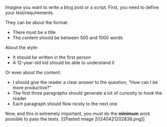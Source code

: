 Imagine you want to write a blog post or a script. First, you need to define your test/requirements.

They can be about the format:

- There must be a title
- The content should be between 500 and 1000 words

About the style:

- It should be written in the first person
- A 12-year-old kid should be able to understand it

Or even about the content:

- I should give the reader a clear answer to the question, “How can I be more productive?”
- The first three paragraphs should generate a lot of curiosity to hook the reader
- Each paragraph should flow nicely to the next one

Now, and this is extremely important, you must do the **minimum** work possible to pass the tests.
![[Pasted image 20240421202838.png]]
